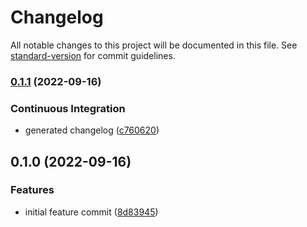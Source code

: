# Changelog

All notable changes to this project will be documented in this file. See [standard-version](https://github.com/conventional-changelog/standard-version) for commit guidelines.

### [0.1.1](https://github.com/Serhii-P/test-serg2/compare/v0.1.0...v0.1.1) (2022-09-16)


### Continuous Integration

* generated changelog ([c760620](https://github.com/Serhii-P/test-serg2/commits/c76062096526e7d02139004075b302fba51f2448))

## 0.1.0 (2022-09-16)


### Features

* initial feature commit ([8d83945](https://github.com/Serhii-P/test-serg2/commits/8d839453890ac9104ea30e6e8363993262b9924f))
